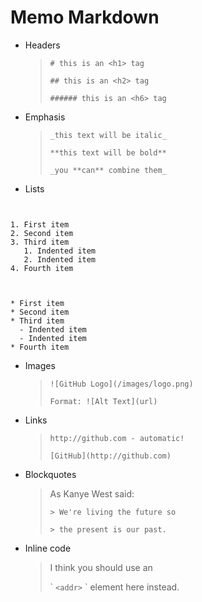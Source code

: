 # Memo Markdown

- Headers

  > `# this is an <h1> tag`
  >
  > `## this is an <h2> tag`
  >
  > `###### this is an <h6> tag`

- Emphasis

  > `_this text will be italic_`
  >
  > `**this text will be bold**`
  >
  > `_you **can** combine them_`

- Lists
<pre><code>

1. First item
2. Second item
3. Third item
   1. Indented item
   2. Indented item
4. Fourth item
   </code></pre>

<pre><code>
* First item
* Second item
* Third item
  - Indented item
  - Indented item
* Fourth item
</code></pre>

- Images
  > `![GitHub Logo](/images/logo.png)`
  >
  > `Format: ![Alt Text](url)`

* Links

  > `http://github.com - automatic!`
  >
  > `[GitHub](http://github.com)`

* Blockquotes

  > As Kanye West said:
  >
  > `> We're living the future so`
  >
  > `> the present is our past.`

* Inline code
  > I think you should use an
  >
  > \` `<addr>` \` element here instead.
